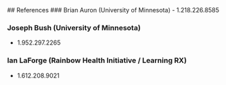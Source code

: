 <div class='row' id='references'>
<div class='col-xs-12'>
## References
### Brian Auron (University of Minnesota)
- 1.218.226.8585

### Joseph Bush (University of Minnesota)
- 1.952.297.2265

### Ian LaForge (Rainbow Health Initiative / Learning RX)
- 1.612.208.9021
</div><!-- .col-xs-12 -->
</div><!-- .row -->
